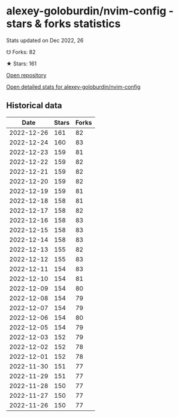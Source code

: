 # alexey-goloburdin/nvim-config - stars & forks statistics

Stats updated on Dec 2022, 26

☋ Forks: 82

★ Stars: 161

[Open repository](https://github.com/alexey-goloburdin/nvim-config)

[Open detailed stats for alexey-goloburdin/nvim-config](https://reviewgithub.com/rep/alexey-goloburdin/nvim-config)

## Historical data
| Date | Stars | Forks |
|------|-------|-------|
| 2022-12-26 | 161 | 82 | 
| 2022-12-24 | 160 | 83 | 
| 2022-12-23 | 159 | 81 | 
| 2022-12-22 | 159 | 82 | 
| 2022-12-21 | 159 | 82 | 
| 2022-12-20 | 159 | 82 | 
| 2022-12-19 | 159 | 81 | 
| 2022-12-18 | 158 | 81 | 
| 2022-12-17 | 158 | 82 | 
| 2022-12-16 | 158 | 83 | 
| 2022-12-15 | 158 | 83 | 
| 2022-12-14 | 158 | 83 | 
| 2022-12-13 | 155 | 82 | 
| 2022-12-12 | 155 | 83 | 
| 2022-12-11 | 154 | 83 | 
| 2022-12-10 | 154 | 81 | 
| 2022-12-09 | 154 | 80 | 
| 2022-12-08 | 154 | 79 | 
| 2022-12-07 | 154 | 79 | 
| 2022-12-06 | 154 | 80 | 
| 2022-12-05 | 154 | 79 | 
| 2022-12-03 | 152 | 79 | 
| 2022-12-02 | 152 | 78 | 
| 2022-12-01 | 152 | 78 | 
| 2022-11-30 | 151 | 77 | 
| 2022-11-29 | 151 | 77 | 
| 2022-11-28 | 150 | 77 | 
| 2022-11-27 | 150 | 77 | 
| 2022-11-26 | 150 | 77 | 

